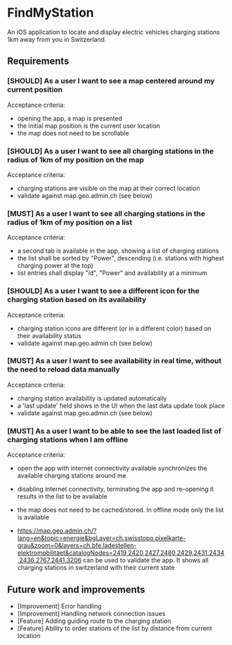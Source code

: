 # FindMyStation

An iOS application to locate and display electric vehicles charging stations 1km away from you in Switzerland.


## Requirements

### [SHOULD] As a user I want to see a map centered around my current position

Acceptance criteria:
* opening the app, a map is presented
* the initial map position is the current user location
* the map does not need to be scrollable

### [SHOULD] As a user I want to see all charging stations in the radius of 1km of my position on the map

Acceptance criteria:
* charging stations are visible on the map at their correct location
* validate against map.geo.admin.ch (see below)

### [MUST] As a user I want to see all charging stations in the radius of 1km of my position on a list

Acceptance criteria:
* a second tab is available in the app, showing a list of charging stations
* the list shall be sorted by "Power", descending (i.e. stations with highest charging power at the top)
* list entries shall display "id", "Power" and availability at a minimum


### [SHOULD] As a user I want to see a different icon for the charging station based on its availability

Acceptance criteria:
* charging station icons are different (or in a different color) based on their availability status
* validate against map.geo.admin.ch (see below)

### [MUST] As a user I want to see availability in real time, without the need to reload data manually

Acceptance criteria:
* charging station availability is updated automatically
* a 'last update' field shows in the UI when the last data update took place
* validate against map.geo.admin.ch (see below)


### [MUST] As a user I want to be able to see the last loaded list of charging stations when I am offline

Acceptance criteria:
* open the app with internet connectivity available synchronizes the available charging stations around me
* disabling internet connectivity, terminating the app and re-opening it results in the list to be available
* the map does not need to be cached/stored. In offline mode only the list is available


* https://map.geo.admin.ch/?lang=en&topic=energie&bgLayer=ch.swisstopo.pixelkarte-grau&zoom=0&layers=ch.bfe.ladestellen-elektromobilitaet&catalogNodes=2419,2420,2427,2480,2429,2431,2434,2436,2767,2441,3206 can be used to validate the app. It shows all charging stations in switzerland with their current state


## Future work and improvements
- [Improvement] Error handling
- [Improvement] Handling network connection issues
- [Feature] Adding guiding route to the charging station
- [Feature] Ability to order stations of the list by distance from current location

